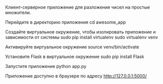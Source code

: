 Клиент-серверное приложение для разложения чисел на простые множители.


Перейдите в директорию приложения
  cd awesome_app

Создайте виртуальное окружение, чтобы изолировать приложение и зависимости от системы
  sudo pip install virtualenv
  sudo virtualenv venv

Активируйте виртуальное окружение
  source venv/bin/activate

Установите Flask в виртуальное окружение
  sudo pip install Flask

Запустите приложение
  python app.py

Приложение доступно в браузере по адресу 
http://127.0.0.1:5000/ 


